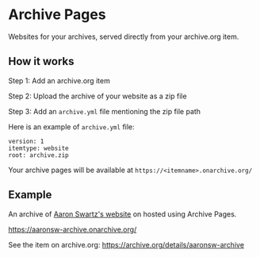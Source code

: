 # Archive Pages

Websites for your archives, served directly from your archive.org item.

## How it works

Step 1: Add an archive.org item

Step 2: Upload the archive of your website as a zip file

Step 3: Add an `archive.yml` file mentioning the zip file path

Here is an example of `archive.yml` file:

```
version: 1
itemtype: website
root: archive.zip
```

Your archive pages will be available at `https://<itemname>.onarchive.org/`

## Example

An archive of [Aaron Swartz's website](www.aaronsw.com) on hosted using Archive Pages.

<https://aaronsw-archive.onarchive.org/>

See the item on archive.org:
<https://archive.org/details/aaronsw-archive>
